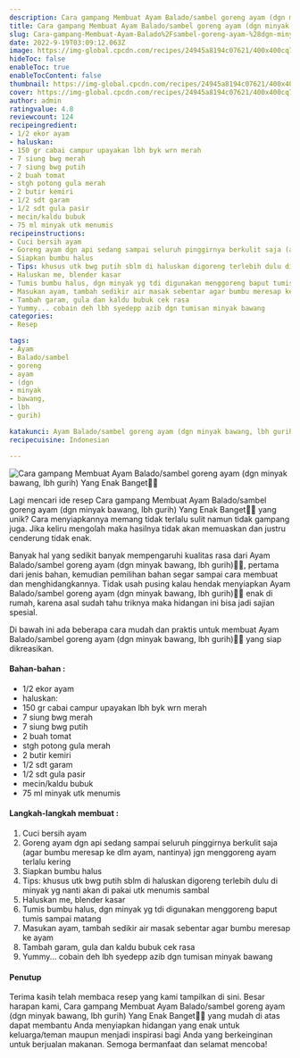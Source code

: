 ```yaml
---
description: Cara gampang Membuat Ayam Balado/sambel goreng ayam (dgn minyak bawang, lbh gurih) Yang Enak Banget"
title: Cara gampang Membuat Ayam Balado/sambel goreng ayam (dgn minyak bawang, lbh gurih) Yang Enak Banget
slug: Cara-gampang-Membuat-Ayam-Balado%2Fsambel-goreng-ayam-%28dgn-minyak-bawang-lbh-gurih%29-Yang-Enak-Banget
date: 2022-9-19T03:09:12.063Z
image: https://img-global.cpcdn.com/recipes/24945a8194c07621/400x400cq70/photo.jpg
hideToc: false
enableToc: true
enableTocContent: false
thumbnail: https://img-global.cpcdn.com/recipes/24945a8194c07621/400x400cq70/photo.jpg
cover: https://img-global.cpcdn.com/recipes/24945a8194c07621/400x400cq70/photo.jpg
author: admin
ratingvalue: 4.8
reviewcount: 124
recipeingredient:
- 1/2 ekor ayam
- haluskan:
- 150 gr cabai campur upayakan lbh byk wrn merah
- 7 siung bwg merah
- 7 siung bwg putih
- 2 buah tomat
- stgh potong gula merah
- 2 butir kemiri
- 1/2 sdt garam
- 1/2 sdt gula pasir
- mecin/kaldu bubuk
- 75 ml minyak utk menumis
recipeinstructions:
- Cuci bersih ayam
- Goreng ayam dgn api sedang sampai seluruh pinggirnya berkulit saja (agar bumbu meresap ke dlm ayam, nantinya) jgn menggoreng ayam terlalu kering
- Siapkan bumbu halus
- Tips: khusus utk bwg putih sblm di haluskan digoreng terlebih dulu di minyak yg nanti akan di pakai utk menumis sambal
- Haluskan me, blender kasar
- Tumis bumbu halus, dgn minyak yg tdi digunakan menggoreng baput tumis sampai matang
- Masukan ayam, tambah sedikir air masak sebentar agar bumbu meresap ke ayam
- Tambah garam, gula dan kaldu bubuk cek rasa
- Yummy... cobain deh lbh syedepp azib dgn tumisan minyak bawang
categories:
- Resep

tags:
- Ayam
- Balado/sambel
- goreng
- ayam
- (dgn
- minyak
- bawang,
- lbh
- gurih)

katakunci: Ayam Balado/sambel goreng ayam (dgn minyak bawang, lbh gurih)
recipecuisine: Indonesian

---
```


![Cara gampang Membuat Ayam Balado/sambel goreng ayam (dgn minyak bawang, lbh gurih) Yang Enak Banget👩‍🍳](https://img-global.cpcdn.com/recipes/24945a8194c07621/400x400cq70/photo.jpg)

Lagi mencari ide resep Cara gampang Membuat Ayam Balado/sambel goreng ayam (dgn minyak bawang, lbh gurih) Yang Enak Banget👩‍🍳 yang unik? Cara menyiapkannya memang tidak terlalu sulit namun tidak gampang juga. Jika keliru mengolah maka hasilnya tidak akan memuaskan dan justru cenderung tidak enak.

Banyak hal yang sedikit banyak mempengaruhi kualitas rasa dari Ayam Balado/sambel goreng ayam (dgn minyak bawang, lbh gurih)👩‍🍳, pertama dari jenis bahan, kemudian pemilihan bahan segar sampai cara membuat dan menghidangkannya. Tidak usah pusing kalau hendak menyiapkan Ayam Balado/sambel goreng ayam (dgn minyak bawang, lbh gurih)👩‍🍳 enak di rumah, karena asal sudah tahu triknya maka hidangan ini bisa jadi sajian spesial.

Di bawah ini ada beberapa cara mudah dan praktis untuk membuat Ayam Balado/sambel goreng ayam (dgn minyak bawang, lbh gurih)👩‍🍳 yang siap dikreasikan.

<!--inarticleads1-->

#### Bahan-bahan :

- 1/2 ekor ayam
- haluskan:
- 150 gr cabai campur upayakan lbh byk wrn merah
- 7 siung bwg merah
- 7 siung bwg putih
- 2 buah tomat
- stgh potong gula merah
- 2 butir kemiri
- 1/2 sdt garam
- 1/2 sdt gula pasir
- mecin/kaldu bubuk
- 75 ml minyak utk menumis

<!--inarticleads2-->

#### Langkah-langkah membuat :

1. Cuci bersih ayam
1. Goreng ayam dgn api sedang sampai seluruh pinggirnya berkulit saja (agar bumbu meresap ke dlm ayam, nantinya) jgn menggoreng ayam terlalu kering
1. Siapkan bumbu halus
1. Tips: khusus utk bwg putih sblm di haluskan digoreng terlebih dulu di minyak yg nanti akan di pakai utk menumis sambal
1. Haluskan me, blender kasar
1. Tumis bumbu halus, dgn minyak yg tdi digunakan menggoreng baput tumis sampai matang
1. Masukan ayam, tambah sedikir air masak sebentar agar bumbu meresap ke ayam
1. Tambah garam, gula dan kaldu bubuk cek rasa
1. Yummy... cobain deh lbh syedepp azib dgn tumisan minyak bawang

#### Penutup

Terima kasih telah membaca resep yang kami tampilkan di sini. Besar harapan kami, Cara gampang Membuat Ayam Balado/sambel goreng ayam (dgn minyak bawang, lbh gurih) Yang Enak Banget👩‍🍳 yang mudah di atas dapat membantu Anda menyiapkan hidangan yang enak untuk keluarga/teman maupun menjadi inspirasi bagi Anda yang berkeinginan untuk berjualan makanan. Semoga bermanfaat dan selamat mencoba!